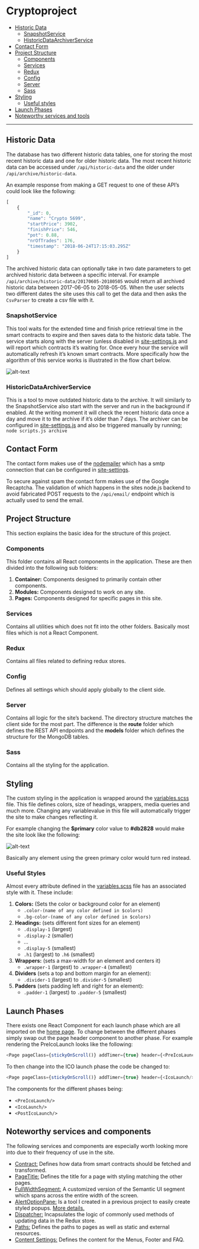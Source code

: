 # Cryptoproject

<ul>
    <li>
        <a href="#historic-data">Historic Data</a>
        <ul>
            <li>
                <a href="#snapshot-service">SnapshotService</a>
            </li>
            <li>
                <a href="#historic-data-archiver-service">HistoricDataArchiverService</a>
            </li>
        </ul>
    </li>
    <li>
        <a href="#contact-form">Contact Form</a>
    </li>
    <li>
        <a href="#project-structure">Project Structure</a>
        <ul>
            <li>
                <a href="#components">Components</a>
            </li>
            <li>
                <a href="#services">Services</a>
            </li>
            <li>
                <a href="#redux">Redux</a>
            </li>
            <li>
                <a href="#config">Config</a>
            </li>
            <li>
                <a href="#server">Server</a>
            </li>
            <li>
                <a href="#sass">Sass</a>
            </li>
        </ul>
    </li>
    <li>
        <a href="#styling">Styling</a>
        <ul>
            <li>
                <a href="#useful-styles">Useful styles</a>
            </li>
        </ul>
    </li>
    <li>
        <a href="#launch-phases">Launch Phases</a>
    </li>
    <li>
        <a href="#noteworthy-services-and-components">Noteworthy services and tools</a>
    </li>
</ul>

***

<h2 id="historic-data">Historic Data</h2>

The database has two different historic data tables, one for storing the most recent historic data and one for older historic data. The most recent historic data can be accessed under `/api/historic-data` and the older under `/api/archive/historic-data`.

An example response from making a GET request 
to one of these API’s could look like the 
following:

```javascript
[
    {
        "_id": 0,
        "name": "Crypto 5699",
        "startPrice": 3902,
        "finishPrice": 546,
        "pot": 0.88,
        "nrOfTrades": 176,
        "timestamp": "2018-06-24T17:15:03.295Z"
    }
]
```

The archived historic data can optionally take in two date parameters to get archived historic data between a specific interval. For example `/api/archive/historic-data/20170605-20180505` would return all archived historic data between 2017-06-05 to 2018-05-05. When the user selects two different dates the site uses this call to get the data and then asks the `CsvParser` to create a csv file with it.

<h3 id="snapshot-service">SnapshotService</h3>

This tool waits for the extended time and finish price retrieval time in the smart contracts to expire and then saves data to the historic data table. The service starts along with the server (unless disabled in [site-settings.js](./site-settings.js) and will report which contracts it’s waiting for. Once every hour the service will automatically refresh it’s known smart contracts. More specifically how the algorithm of this service works is illustrated in the flow chart below.

![alt-text](./markdown/snapshot_service.png)

<h3 id="historic-data-archiver-service">HistoricDataArchiverService</h3>

This is a tool to move outdated historic data to the archive. It will similarly to the SnapshotService also start with the server and run in the background if enabled. At the writing moment it will check the recent historic data once a day and move it to the archive if it’s older than 7 days. The archiver can be configured in [site-settings.js](./site-settings.js) and also be triggered manually by running; `node scripts.js archive`

<h2 id="contact-form">Contact Form</h2>

The contact form makes use of the [nodemailer](https://nodemailer.com/about/) which has a smtp connection that can be configured in [site-settings](./site-settings.js). 

To secure against spam the contact form makes use of the Google Recaptcha. The validation of which happens in the sites node.js backend to avoid fabricated POST requests to the `/api/email/` endpoint which is actually used to send the email.

<h2 id="project-structure">Project Structure</h2>

This section explains the basic idea for the structure of this project.

<h3 id="components">Components</h3>

This folder contains all React components in the application. These are then divided into the following sub folders:
1.	**Container:** Components designed to primarily contain other components.
2.	**Modules:** Components designed to work on any site.
3.	**Pages:** Components designed for specific pages in this site.

<h3 id="services">Services</h3>

Contains all utilities which does not fit into the other folders. Basically most files which is not a React Component.

<h3 id="redux">Redux</h3>

Contains all files related to defining redux stores.

<h3 id="config">Config</h3>

Defines all settings which should apply globally to the client side.

<h3 id="server">Server</h3>

Contains all logic for the site’s backend. The directory structure matches the client side for the most part. The difference is the **route** folder which defines the REST API endpoints and the **models** folder which defines the structure for the MongoDB tables.

<h3 id="sass">Sass</h3>

Contains all the styling for the application.

<h2 id="styling">Styling</h2>

The custom styling in the application is wrapped around the [variables.scss](./sass/resources/variables.scss) file. This file defines colors, size of headings, wrappers, media queries and much more. Changing any variablevalue in this file will automatically trigger the site to make changes reflecting it. 

For example changing the **$primary** color value to **#db2828** would make the site look like the following:

![alt-text](./markdown/color_change.png)

Basically any element using the green primary color would turn red instead.

<h3 id="useful-styles">Useful Styles</h3>

Almost every attribute defined in the [variables.scss](./sass/resources/variables.scss) file has an associated style with it. These include:

<ol>
    <li>
        <strong>Colors:</strong> (Sets the color or background color for an element)
        <ul>
            <li><code>.color-(name of any color defined in $colors)</code></li>
            <li><code>.bg-color-(name of any color defined in $colors)	</code></li>
        </ul>
    </li>
    <li>
        <strong>Headings:</strong> (sets different font sizes for an element)
        <ul>
            <li><code>.display-1</code> (largest)</li>
            <li><code>.display-2</code> (smaller)</li>
            <li>…</li>
            <li><code>.display-5</code> (smallest)</li>
            <li><code>.h1</code> (largest) to <code>.h6</code> (smallest)</li>
        </ul>
    </li>
    <li>
        <strong>Wrappers:</strong> (sets a max-width for an element and centers it)
        <ul>
            <li><code>.wrapper-1</code> (largest) to <code>.wrapper-4</code> (smallest)</li>
        </ul>
    </li>
    <li>
        <strong>Dividers</strong> (sets a top and bottom margin for an element):
        <ul>
            <li><code>.divider-1</code> (largest) to <code>.divider-5</code> (smallest)</li>
        </ul>
    </li>
    <li>
        <strong>Padders</strong> (sets padding left and right for an element):
        <ul>
            <li><code>.padder-1</code> (largest) to <code>.padder-5</code> (smallest)</li>
        </ul>
    </li>
</ol>

<h2 id="launch-phases">Launch Phases</h2>

There exists one React Component for each launch phase which are all imported on the [home page](/pages/index.js). To change between the different phases simply swap out the page header component to another phase. For example rendering the PreIcoLaunch looks like the following: 

```typescript jsx
<Page pageClass={stickyOnScroll()} addTimer={true} header={<PreIcoLaunch/>}>
```

To then change into the ICO launch phase the code be changed to:

```typescript jsx
<Page pageClass={stickyOnScroll()} addTimer={true} header={<IcoLaunch/>}>
```

The components for the different phases being:
* `<PreIcoLaunch/>`
* `<IcoLaunch/>`
* `<PostIcoLaunch/>`

<h2 id="noteworthy-services-and-components">Noteworthy services and components</h2>

The following services and components are especially worth looking more into due to their frequency of use in the site.
* [Contract:](./server/services/contract/index.js)
Defines how data from smart contracts should be fetched and transformed.
* [PageTitle:](./components/modules/PageTitle/index.js)
Defines the title for a page with styling matching
the other pages.
* [FullWidthSegment:](./components/containers/FullWidthSegment/index.js)
A customized version of the Semantic UI segment which
spans across the entire width of the screen.
* [AlertOptionPane:](./services/Alert/AlertOptionPane.js)
Is a tool I created in a previous project to 
easily create styled popups. 
[More details.](http://people.cs.umu.se/~c15knn/wiki/index.php?title=Alerts)
* [Dispatcher:](./services/Dispatcher/index.js)
Incapsulates the logic of commonly used methods of updating data in the Redux store.
* [Paths:](./services/Paths/index.js)
Defines the paths to pages as well as static and external resources.
* [Content Settings:](./components/content-settings.js)
Defines the content for the Menus, Footer and FAQ.
